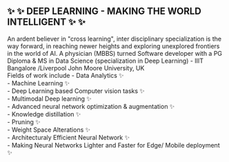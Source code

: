 
<h2> ✨ ✨ DEEP LEARNING  -  MAKING THE WORLD INTELLIGENT  ✨ ✨  </h2>
An ardent believer in "cross learning", inter disciplinary specialization is the way forward, in reaching newer heights and exploring unexplored frontiers in the world of AI. 
A physician (MBBS) turned Software developer with a PG Diploma & MS in Data Science (specialization in Deep Learning) -  IIIT Bangalore /Liverpool John Moore University, UK <br> 
Fields of work include 
  - Data Analytics ✨<br>
  - Machine Learning ✨<br>
  - Deep Learning based Computer vision tasks ✨<br>
  - Multimodal Deep learning ✨<br>
  - Advanced neural network optimization & augmentation  ✨<br>
  - Knowledge distillation ✨<br>
  - Pruning ✨<br>
  - Weight Space Alterations ✨<br>
  - Architecturaly Efficient Neural Network ✨<br>
  - Making Neural Networks Lighter and Faster for Edge/ Mobile deployment  ✨ <br>
<!---
sabeesh90/sabeesh90 is a ✨ special ✨ repository because its `README.md` (this file) appears on your GitHub profile.
You can click the Preview link to take a look at your changes.
--->
